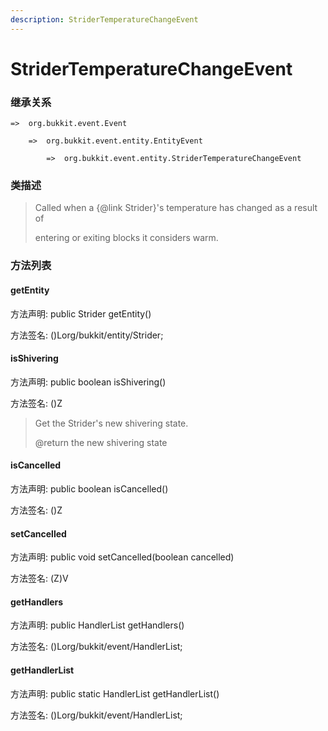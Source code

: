```yaml
---
description: StriderTemperatureChangeEvent
---
```


# StriderTemperatureChangeEvent

### 继承关系

    =>  org.bukkit.event.Event

        =>  org.bukkit.event.entity.EntityEvent

            =>  org.bukkit.event.entity.StriderTemperatureChangeEvent

### 类描述

> Called when a {@link Strider}'s temperature has changed as a result of
>
> entering or exiting blocks it considers warm.

### 方法列表

#### getEntity

方法声明: public Strider getEntity()

方法签名: ()Lorg/bukkit/entity/Strider;

#### isShivering

方法声明: public boolean isShivering()

方法签名: ()Z

> Get the Strider's new shivering state.
>
> @return the new shivering state

#### isCancelled

方法声明: public boolean isCancelled()

方法签名: ()Z

#### setCancelled

方法声明: public void setCancelled(boolean cancelled)

方法签名: (Z)V

#### getHandlers

方法声明: public HandlerList getHandlers()

方法签名: ()Lorg/bukkit/event/HandlerList;

#### getHandlerList

方法声明: public static HandlerList getHandlerList()

方法签名: ()Lorg/bukkit/event/HandlerList;